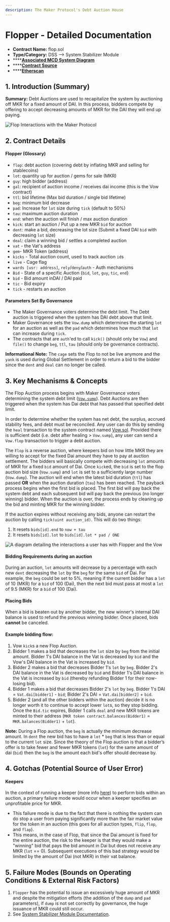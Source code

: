 ```yaml
---
description: The Maker Protocol's Debt Auction House
---
```


# Flopper - Detailed Documentation

* **Contract Name:** flop.sol
* **Type/Category:** DSS —&gt; System Stabilizer Module
* \*\*\*\*[**Associated MCD System Diagram**](https://github.com/makerdao/dss/wiki)
* \*\*\*\*[**Contract Source**](https://github.com/makerdao/dss/blob/master/src/flop.sol)
* \*\*\*\*[**Etherscan**](https://etherscan.io/address/0x4d95a049d5b0b7d32058cd3f2163015747522e99)

## 1. Introduction \(Summary\)

**Summary:** Debt Auctions are used to recapitalize the system by auctioning off MKR for a fixed amount of DAI. In this process, bidders compete by offering to accept decreasing amounts of MKR for the DAI they will end up paying.

![Flop Interactions with the Maker Protocol](../../.gitbook/assets/screen-shot-2019-11-17-at-2.15.41-pm.png)

## 2. Contract Details

#### Flopper \(Glossary\)

* `flop`: debt auction \(covering debt by inflating MKR and selling for stablecoins\)
* `lot`: quantity up for auction / gems for sale \(MKR\)
* `guy`: high bidder \(address\)
* `gal`: recipient of auction income / receives dai income \(this is the Vow contract\)
* `ttl`: bid lifetime \(Max bid duration / single bid lifetime\)
* `beg`: minimum bid decrease
* `pad`: Increase for `lot` size during `tick` \(default to 50%\)
* `tau`: maximum auction duration
* `end`: when the auction will finish / max auction duration
* `kick`: start an auction / Put up a new MKR `bid` for auction
* `dent`: make a bid, decreasing the lot size \(Submit a fixed DAI `bid` with decreasing `lot` size\)
* `deal`: claim a winning bid / settles a completed auction
* `vat` - the Vat's address
* `gem`- MKR Token \(address\)
* `kicks` - Total auction count, used to track auction `id`s
* `live` - Cage flag
* `wards [usr: address]`, `rely`/`deny`/`auth` - Auth mechanisms
* `Bid` - State of a specific Auction {`bid`, `lot`, `guy`, `tic`, `end`}
* `bid` - Bid amount inDAI / DAI paid
* `tic` - Bid expiry
* `tick` - restarts an auction

#### **Parameters Set By Governance**

* The Maker Governance voters determine the debt limit. The Debt auction is triggered when the system has DAI debt above that limit.
* Maker Governance sets the `Vow.dump` which determines the starting `lot` for an auction as well as the `pad` which determines how much that `lot` can increase during `tick`.
* The contracts that are `auth`'ed to call `kick()` \(should only be `Vow`\) and `file()` to change `beg`, `ttl`, `tau` \(should only be governance contracts\).

**Informational Note:** The `cage` sets the Flop to not be live anymore and the `yank` is used during Global Settlement in order to return a bid to the bidder since the `dent` and `deal` can no longer be called.

## 3. Key Mechanisms & Concepts

The Flop Auction process begins with Maker Governance voters determining the system debt limit \([`Vow.sump`](https://docs.makerdao.com/smart-contract-modules/system-stabilizer-module/vow-detailed-documentation#auctions)\). Debt Auctions are then triggered when the system has Dai debt that has passed that specified debt limit.

In order to determine whether the system has net debt, the surplus, accrued stability fees, and debt must be reconciled. Any user can do this by sending the `heal` transaction to the system contract named [Vow.sol](https://github.com/makerdao/dss/blob/master/src/vow.sol). Provided there is sufficient debt \(i.e. debt after healing &gt; `Vow.sump`\), any user can send a `Vow.flop` transaction to trigger a debt auction.

The `Flop` is a reverse auction, where keepers bid on how little MKR they are willing to accept for the fixed Dai amount they have to pay at auction settlement. The bidders will basically compete with decreasing `lot` amounts of MKR for a fixed `bid` amount of Dai. Once `kick`ed, the `bid` is set to the flop auction bid size \(`Vow.sump`\) and `lot` is set to a sufficiently large number \(`Vow.dump`\). The auction will end when the latest bid duration \(`ttl`\) has passed **OR** when the auction duration \(`tau`\) has been reached. The payback process begins when the first bid is placed. The first bid will pay back the system debt and each subsequent bid will pay back the previous \(no longer winning\) bidder. When the auction is over, the process ends by cleaning up the bid and minting MKR for the winning bidder.

If the auction expires without receiving any bids, anyone can restart the auction by calling `tick(uint auction_id)`. This will do two things:

1. It resets `bids[id].end` to `now + tau`
2. It resets `bids[id].lot` to `bids[id].lot * pad / ONE`

![A diagram detailing the interactions a user has with Flopper and the Vow](../../.gitbook/assets/flop_auction_interaction_diagram.png)

#### **Bidding Requirements during an auction**

During an auction, `lot` amounts will decrease by a percentage with each new `dent` decreasing the `lot` by the `beg` for the same `bid` of Dai. For example, the `beg` could be set to 5%, meaning if the current bidder has a `lot` of 10 \(MKR\) for a `bid` of 100 \(Dai\), then the next bid must pass at most a `lot` of 9.5 \(MKR\) for a `bid` of 100 \(Dai\).

#### **Placing Bids**

When a bid is beaten out by another bidder, the new winner's internal DAI balance is used to refund the previous winning bidder. Once placed, bids **cannot** be canceled.

#### Example **bidding flow:**

1. Vow `kick`s a new Flop Auction.
2. Bidder 1 makes a bid that decreases the `lot` size by `beg` from the initial amount. Bidder 1's DAI balance in the Vat is decreased by `bid` and the Vow's DAI balance in the Vat is increased by `bid`.
3. Bidder 2 makes a bid that decreases Bidder 1's `lot` by `beg`. Bidder 2's DAI balance in the Vat is decreased by `bid` and Bidder 1's DAI balance in the Vat is increased by `bid` \(thereby refunding Bidder 1 for their now-losing bid\).
4. Bidder 1 makes a bid that decreases Bidder 2's `lot` by `beg`. Bidder 1's DAI = `Vat.dai[bidder1]` - `bid`; Bidder 2's DAI = `Vat.dai[bidder2]` + `bid`.
5. Bidder 2 \(and all the other bidders within the auction\) decide it is no longer worth it to continue to accept lower `lot`s, so they stop bidding. Once the `Bid.tic` expires, Bidder 1 calls `deal` and new MKR tokens are minted to their address \(`MKR token contract.balances(Bidder1)` = `MKR.balances(Bidder1)` + `lot`\).

**Note:** During a Flop auction, the `beg` is actually the minimum decrease amount. In `dent` the new bid has to have a `lot` \* `beg` that is less than or equal to the current `lot` size. Since the theory of the Flop auction is that a bidder’s offer is to take fewer and fewer MKR tokens \(`lot`\) for the same amount of dai \(`bid`\) then the `beg` is the amount each bid's offer should decrease by.

## 4. Gotchas \(Potential Source of User Error\)

#### **Keepers**

In the context of running a keeper \(more info [here](https://github.com/makerdao/developerguides/tree/master/keepers)\) to perform bids within an auction, a primary failure mode would occur when a keeper specifies an unprofitable price for MKR.

* This failure mode is due to the fact that there is nothing the system can do stop a user from paying significantly more than the fair market value for the token in an auction \(this goes for all auction types, `flip`, `flop`, and `flap`\).
* This means, in the case of Flop, that since the Dai amount is fixed for the entire auction, the risk to the keeper is that they would make a "winning" bid that pays the bid amount in Dai but does not receive any MKR \(`lot` == 0\). Subsequent executions of this bad strategy would be limited by the amount of Dai \(not MKR\) in their vat balance.

## 5. Failure Modes \(Bounds on Operating Conditions & External Risk Factors\)

1. `Flopper` has the potential to issue an excessively huge amount of MKR and despite the mitigation efforts \(the addition of the `dump` and `pad` parameters\), if `dump` is not set correctly by governance, the huge issuance of MKR could still occur.
2. See [System Stabilizer Module Documentation](https://docs.makerdao.com/smart-contract-modules/system-stabilizer-module).

